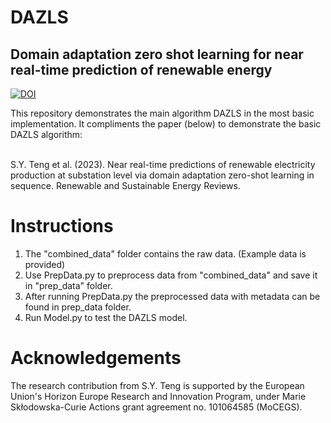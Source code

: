 # DAZLS
## Domain adaptation zero shot learning for near real-time prediction of renewable energy
[![DOI](https://zenodo.org/badge/681149311.svg)](https://zenodo.org/badge/latestdoi/681149311)

This repository demonstrates the main algorithm DAZLS in the most basic implementation. It compliments the paper (below) to demonstrate the basic DAZLS algorithm:

<br>
S.Y. Teng et al. (2023). Near real-time predictions of renewable electricity production at substation level via domain adaptation zero-shot learning in sequence. Renewable and Sustainable Energy Reviews.


# Instructions
1. The "combined_data" folder contains the raw data. (Example data is provided)
2. Use PrepData.py to preprocess data from "combined_data" and save it in "prep_data" folder.
3. After running PrepData.py the preprocessed data with metadata can be found in prep_data folder.
4. Run Model.py to test the DAZLS model.



# Acknowledgements
The research contribution from S.Y. Teng is supported by the European Union's Horizon Europe Research and Innovation Program, under Marie Skłodowska-Curie Actions grant agreement no. 101064585 (MoCEGS).
